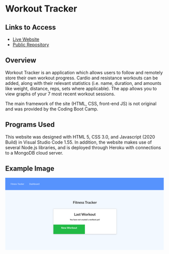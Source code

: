 # Workout Tracker

## Links to Access

* [Live Website](https://guarded-waters-05782.herokuapp.com/)
* [Public Repository](https://github.com/maxwellstickels/workout-tracker/)

## Overview

Workout Tracker is an application which allows users to follow and remotely store their own workout progress. Cardio and resistance workouts can be added, along with their relevant statistics (i.e. name, duration, and amounts like weight, distance, reps, sets where applicable). The app allows you to view graphs of your 7 most recent workout sessions.

The main framework of the site (HTML, CSS, front-end JS) is not original and was provided by the Coding Boot Camp. 
## Programs Used
This website was designed with HTML 5, CSS 3.0, and Javascript (2020 Build) in Visual Studio Code 1.55. In addition, the website makes use of several Node.js libraries, and is deployed through Heroku with connections to a MongoDB cloud server.

## Example Image
![Screenshot From The Site](https://github.com/maxwellstickels/workout-tracker/blob/main/public/fullsitescreenshot.PNG)